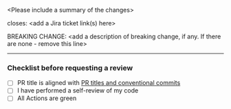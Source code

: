 \<Please include a summary of the changes>

closes: \<add a Jira ticket link(s) here> 

BREAKING CHANGE: \<add a description of breaking change, if any. If there are none - remove this line>

---

### Checklist before requesting a review
- [ ] PR title is aligned with [PR titles and conventional commits](https://spryker.atlassian.net/wiki/spaces/FA/pages/3821175291/PR+titles+and+conventional+commits)
- [ ] I have performed a self-review of my code
- [ ] All Actions are green
